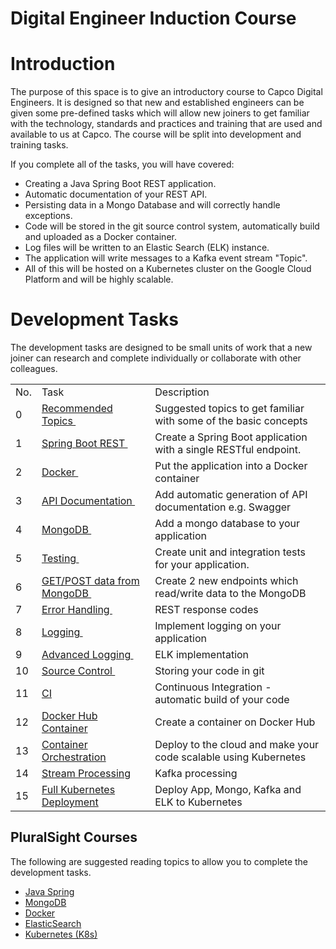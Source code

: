 # Digital Engineer Induction Course

# Introduction

The purpose of this space is to give an introductory course to Capco Digital Engineers. It is designed so that new and established engineers can be given some pre-defined tasks which will allow new joiners to get familiar with the technology, standards and practices and training that are used and available to us at Capco. The course will be split into development and training tasks. 

If you complete all of the tasks, you will have covered:

-   Creating a Java Spring Boot REST application.
-   Automatic documentation of your REST API.
-   Persisting data in a Mongo Database and will correctly handle exceptions.
-   Code will be stored in the git source control system, automatically build and uploaded as a Docker container.
-   Log files will be written to an Elastic Search (ELK) instance.
-   The application will write messages to a Kafka event stream "Topic".
-   All of this will be hosted on a Kubernetes cluster on the Google Cloud Platform and will be highly scalable.

# Development Tasks

The development tasks are designed to be small units of work that a new joiner can research and complete individually or collaborate with other colleagues.

|     |                                                                                                               |                                                                  |
|-----|---------------------------------------------------------------------------------------------------------------|------------------------------------------------------------------|
| No. | Task                                                                                                          | Description                                                      |
| 0   | [Recommended Topics ](Recommended_Topics.md) | Suggested topics to get familiar with some of the basic concepts |
| 1   | [Spring Boot REST ](Spring_Boot_REST.md)      | Create a Spring Boot application with a single RESTful endpoint. |
| 2   | [Docker ](Docker.md)                          | Put the application into a Docker container                      |
| 3   | [API Documentation ](API_Documentation.md)    | Add automatic generation of API documentation e.g. Swagger       |
| 4   | [MongoDB ](MongoDB.md)                        | Add a mongo database to your application                         |
| 5   | [Testing ](Testing.md)                        | Create unit and integration tests for your application.          |
| 6   | [GET/POST data from MongoDB ](GET_POST_data_from_MongoDB.md)             | Create 2 new endpoints which read/write data to the MongoDB      |
| 7   | [Error Handling ](Error_Handling.md)          | REST response codes                                              |
| 8   | [Logging ](Logging.md)                        | Implement logging on your application                            |
| 9   | [Advanced Logging ](../shared/Advanced_Logging.md)      | ELK implementation                                               |
| 10  | [Source Control ](Source_Control.md)          | Storing your code in git                                         |
| 11  | [CI](CI_CD_Pipeline.md)                                                                                          | Continuous Integration - automatic build of your code            |
| 12  | [Docker Hub Container](../shared/Docker_Hub_Container.md)                                                                  | Create a container on Docker Hub                                 |
| 13  | [Container Orchestration](../shared/Container_Orchestration.md)                                                            | Deploy to the cloud and make your code scalable using Kubernetes |
| 14  | [Stream Processing](Stream_Processing.md)                                                                        | Kafka processing                                                 |
| 15  | [Full Kubernetes Deployment](../shared/Full_Kubernetes_Deployment.md)                                                      | Deploy App, Mongo, Kafka and ELK to Kubernetes                   |

## PluralSight Courses

The following are suggested reading topics to allow you to complete the development tasks.

-   [Java Spring](https://app.pluralsight.com/library/courses/spring-fundamentals/table-of-contents)
-   [MongoDB](https://app.pluralsight.com/library/courses/mongodb-introduction)
-   [Docker](https://app.pluralsight.com/library/courses/docker-getting-started/table-of-contents)
-   [ElasticSearch](https://app.pluralsight.com/library/courses/elasticsearch-analyzing-data/table-of-contents)
-   [Kubernetes (K8s)](https://app.pluralsight.com/library/courses/getting-started-kubernetes/table-of-contents)

